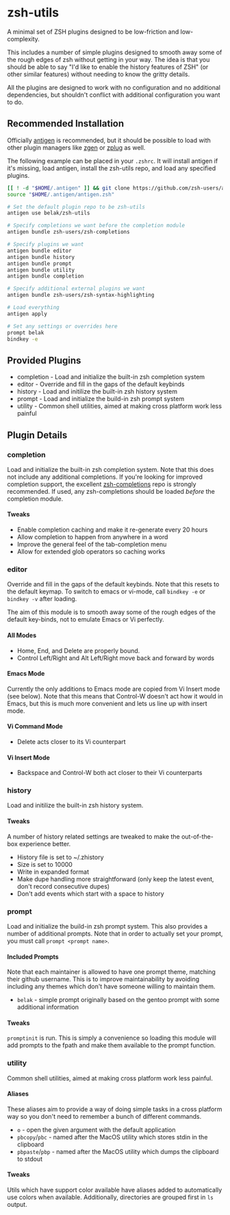 # zsh-utils

A minimal set of ZSH plugins designed to be low-friction and low-complexity.

This includes a number of simple plugins designed to smooth away some of the
rough edges of zsh without getting in your way. The idea is that you should be
able to say "I'd like to enable the history features of ZSH" (or other similar
features) without needing to know the gritty details.

All the plugins are designed to work with no configuration and no additional
dependencies, but shouldn't conflict with additional configuration you want to
do.

## Recommended Installation

Officially [antigen](https://github.com/zsh-users/antigen.git) is
recommended, but it should be possible to load with other plugin managers like
[zgen](https://github.com/tarjoilija/zgen) or
[zplug](https://github.com/zplug/zplug) as well.

The following example can be placed in your `.zshrc`. It will install antigen
if it's missing, load antigen, install the zsh-utils repo, and load any
specified plugins.

```sh
[[ ! -d "$HOME/.antigen" ]] && git clone https://github.com/zsh-users/antigen.git "$HOME/.antigen"
source "$HOME/.antigen/antigen.zsh"

# Set the default plugin repo to be zsh-utils
antigen use belak/zsh-utils

# Specify completions we want before the completion module
antigen bundle zsh-users/zsh-completions

# Specify plugins we want
antigen bundle editor
antigen bundle history
antigen bundle prompt
antigen bundle utility
antigen bundle completion

# Specify additional external plugins we want
antigen bundle zsh-users/zsh-syntax-highlighting

# Load everything
antigen apply

# Set any settings or overrides here
prompt belak
bindkey -e
```

## Provided Plugins

- completion - Load and initialize the built-in zsh completion system
- editor - Override and fill in the gaps of the default keybinds
- history - Load and initilize the built-in zsh history system
- prompt - Load and initialize the build-in zsh prompt system
- utility - Common shell utilities, aimed at making cross platform work less painful

## Plugin Details

### completion

Load and initialize the built-in zsh completion system. Note that this does not
include any additional completions. If you're looking for improved completion
support, the excellent
[zsh-completions](https://github.com/zsh-users/zsh-completions) repo is strongly
recommended. If used, any zsh-completions should be loaded *before* the completion module.

#### Tweaks

- Enable completion caching and make it re-generate every 20 hours
- Allow completion to happen from anywhere in a word
- Improve the general feel of the tab-completion menu
- Allow for extended glob operators so caching works

### editor

Override and fill in the gaps of the default keybinds. Note that this resets
to the default keymap. To switch to emacs or vi-mode, call `bindkey -e` or
`bindkey -v` after loading.

The aim of this module is to smooth away some of the rough edges of the
default key-binds, not to emulate Emacs or Vi perfectly.

#### All Modes

- Home, End, and Delete are properly bound.
- Control Left/Right and Alt Left/Right move back and forward by words

#### Emacs Mode

Currently the only additions to Emacs mode are copied from Vi Insert mode (see
below). Note that this means that Control-W doesn't act how it would in Emacs,
but this is much more convenient and lets us line up with insert mode.

#### Vi Command Mode

- Delete acts closer to its Vi counterpart

#### Vi Insert Mode

- Backspace and Control-W both act closer to their Vi counterparts

### history

Load and initilize the built-in zsh history system.

#### Tweaks

A number of history related settings are tweaked to make the out-of-the-box
experience better.

- History file is set to ~/.zhistory
- Size is set to 10000
- Write in expanded format
- Make dupe handling more straightforward (only keep the latest event, don't
  record consecutive dupes)
- Don't add events which start with a space to history

### prompt

Load and initialize the build-in zsh prompt system. This also provides a
number of additional prompts. Note that in order to actually set your prompt,
you must call `prompt <prompt name>`.

#### Included Prompts

Note that each maintainer is allowed to have one prompt theme, matching their
github username. This is to improve maintainability by avoiding including any
themes which don't have someone willing to maintain them.

- `belak` - simple prompt originally based on the gentoo prompt with some
  additional information

#### Tweaks

`promptinit` is run. This is simply a convenience so loading this module will
add prompts to the fpath and make them available to the prompt function.

### utility

Common shell utilities, aimed at making cross platform work less painful.

#### Aliases

These aliases aim to provide a way of doing simple tasks in a cross platform
way so you don't need to remember a bunch of different commands.

- `o` - open the given argument with the default application
- `pbcopy`/`pbc` - named after the MacOS utility which stores stdin in the clipboard
- `pbpaste`/`pbp` - named after the MacOS utility which dumps the clipboard to stdout

#### Tweaks

Utils which have support color available have aliases added to automatically
use colors when available. Additionally, directories are grouped first in `ls`
output.
